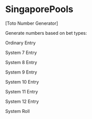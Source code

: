 # SingaporePools

[Toto Number Generator]

Generate numbers based on bet types:

Ordinary Entry

System 7 Entry

System 8 Entry

System 9 Entry

System 10 Entry

System 11 Entry

System 12 Entry

System Roll
